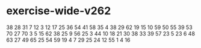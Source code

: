 # exercise-wide-v262
38
28
31
7
12
3
12
17
25
36
54
41
58
35
4
38
29
62
19
15
10
59
50
55
39
53
70
27
70
3
5
15
62
38
25
9
56
25
3
44
10
18
21
30
38
33
39
57
23
5
23
6
48
63
27
49
65
25
54
59
19
4
7
29
25
24
12
55
1
4
16
